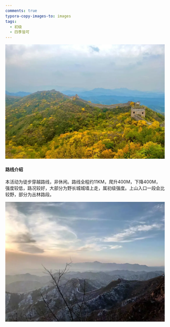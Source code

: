 ```yaml
---
comments: true
typora-copy-images-to: images
tags:
  - 初级
  - 四季皆可
---
```


![图片](./images/640)

#### 路线介绍

本活动为徒步穿越路线，非休闲。路线全程约11KM，爬升400M，下降400M，强度较低，路况较好，大部分为野长城城墙上走，属初级强度。上山入口一段会比较野，部分为丛林路段。

![图片](./images/640-20241023230032481)
